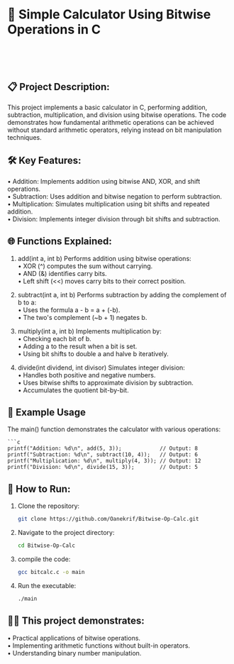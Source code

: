 # 🧮 Simple Calculator Using Bitwise Operations in C</br></br></br>



## 📋 Project Description:
This project implements a basic calculator in C, performing addition, subtraction, multiplication, and division using bitwise operations. The code demonstrates how fundamental arithmetic operations can be achieved without standard arithmetic operators, relying instead on bit manipulation techniques.</br>

## 🛠️ Key Features:
• Addition: Implements addition using bitwise AND, XOR, and shift operations.</br>
• Subtraction: Uses addition and bitwise negation to perform subtraction.</br>
• Multiplication: Simulates multiplication using bit shifts and repeated addition.</br>
• Division: Implements integer division through bit shifts and subtraction.</br>

## 🌐 Functions Explained:
1. add(int a, int b)
Performs addition using bitwise operations:</br>
• XOR (^) computes the sum without carrying.</br>
• AND (&) identifies carry bits.</br>
• Left shift (<<) moves carry bits to their correct position.</br>

2. subtract(int a, int b)
Performs subtraction by adding the complement of b to a:</br>
• Uses the formula a - b = a + (-b).</br>
• The two's complement (~b + 1) negates b.</br>

4. multiply(int a, int b)
Implements multiplication by:</br>
• Checking each bit of b.</br>
• Adding a to the result when a bit is set.</br>
• Using bit shifts to double a and halve b iteratively.</br>

4. divide(int dividend, int divisor)
Simulates integer division:</br>
• Handles both positive and negative numbers.</br>
• Uses bitwise shifts to approximate division by subtraction.</br>
• Accumulates the quotient bit-by-bit.</br>

## 🎯 Example Usage
The main() function demonstrates the calculator with various operations:

    ```c
    printf("Addition: %d\n", add(5, 3));            // Output: 8 
    printf("Subtraction: %d\n", subtract(10, 4));   // Output: 6 
    printf("Multiplication: %d\n", multiply(4, 3)); // Output: 12 
    printf("Division: %d\n", divide(15, 3));        // Output: 5 

## 🚀 How to Run:
1. Clone the repository:
    ```bash
   git clone https://github.com/Oanekrif/Bitwise-Op-Calc.git
2. Navigate to the project directory:
    ```bash
   cd Bitwise-Op-Calc
3. compile the code:
    ```bash
   gcc bitcalc.c -o main
4. Run the executable:
    ```bash
   ./main

## 🧑‍💻 This project demonstrates:

• Practical applications of bitwise operations.</br>
• Implementing arithmetic functions without built-in operators.</br>
• Understanding binary number manipulation.</br>
